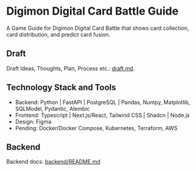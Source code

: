 # Digimon Digital Card Battle Guide

A Game Guide for Digimon Digital Card Battle that shows card collection, card distribution, and predict card fusion.

## Draft

Draft Ideas, Thoughts, Plan, Process etc.: [draft.md](./draft.md).

## Technology Stack and Tools

- Backend: Python | FastAPI | PostgreSQL | Pandas, Numpy, Matplotlib, SQLModel, Pydantic, Alembic
- Frontend: Typescript | Next.js/React, Tailwind CSS | Shadcn | Node.js
- Design: Figma
- Pending: Docker/Docker Compose, Kubernetes, Terraform, AWS

## Backend

Backend docs: [backend/README.md](./backend/README.md)
